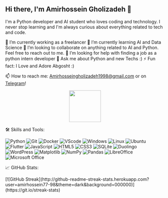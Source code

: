## Hi there, I'm Amirhossein Gholizadeh 👋

I'm a Python developer and AI student who loves coding and technology. I never stop learning and I'm always curious about everything related to tech and code. 

🔭 I’m currently working as a freelancer
🌱 I’m currently learning AI and Data Science
👯 I’m looking to collaborate on anything related to AI and Python. Feel free to reach out to me.
🤔 I’m looking for help with finding a job as a python intern developer
💬 Ask me about Python and new Techs :)
⚡ Fun fact: I Love and Adore Abgosht :)

📫 How to reach me: Amirhosseingholizadeh1998@gmail.com or on <a href="https://t.me/AmirhosseinGh1998">Telegram</a>!

<div id="header" align="center">
  <img src="https://media.giphy.com/media/M9gbBd9nbDrOTu1Mqx/giphy.gif" width="100"/>
</div>

🛠️ Skills and Tools:

![Python](https://img.shields.io/badge/Python-3776AB?style=for-the-badge&logo=python&logoColor=white
)
![Git](https://img.shields.io/badge/GIT-E44C30?style=for-the-badge&logo=git&logoColor=white)
![Docker](https://img.shields.io/badge/docker-%230db7ed.svg?style=for-the-badge&logo=docker&logoColor=white)
![VScode](https://img.shields.io/badge/Visual_Studio_Code-0078D4?style=for-the-badge&logo=visual%20studio%20code&logoColor=white)
![Windows](https://img.shields.io/badge/Windows-0078D6?style=for-the-badge&logo=windows&logoColor=white)
![Linux](https://img.shields.io/badge/Linux-FCC624?style=for-the-badge&logo=linux&logoColor=black)
![Ubuntu](https://img.shields.io/badge/Ubuntu-E95420?style=for-the-badge&logo=ubuntu&logoColor=white)
![Flutter](https://img.shields.io/badge/Flutter-02569B?style=for-the-badge&logo=flutter&logoColor=white)
![JavaScript](https://img.shields.io/badge/JavaScript-F7DF1E?style=for-the-badge&logo=javascript&logoColor=black)
![HTML5](https://img.shields.io/badge/HTML-239120?style=for-the-badge&logo=html5&logoColor=white)
![CSS3](https://img.shields.io/badge/CSS-239120?&style=for-the-badge&logo=css3&logoColor=white)
![SQLite](https://img.shields.io/badge/sqlite-%2307405e.svg?style=for-the-badge&logo=sqlite&logoColor=white)
![Duolingo](https://img.shields.io/badge/Duolingo-%234DC730.svg?style=for-the-badge&logo=Duolingo&logoColor=white)
![WordPress](https://img.shields.io/badge/WordPress-%23117AC9.svg?style=for-the-badge&logo=WordPress&logoColor=white)
![Matplotlib](https://img.shields.io/badge/Matplotlib-%23ffffff.svg?style=for-the-badge&logo=Matplotlib&logoColor=black)
![NumPy](https://img.shields.io/badge/numpy-%23013243.svg?style=for-the-badge&logo=numpy&logoColor=white)
![Pandas](https://img.shields.io/badge/pandas-%23150458.svg?style=for-the-badge&logo=pandas&logoColor=white)
![LibreOffice](https://img.shields.io/badge/LibreOffice-%2318A303?style=for-the-badge&logo=LibreOffice&logoColor=white)
![Microsoft Office](https://img.shields.io/badge/Microsoft_Office-D83B01?style=for-the-badge&logo=microsoft-office&logoColor=white)

📈 GitHub Stats:

<div>[![GitHub Streak](http://github-readme-streak-stats.herokuapp.com?user=amirhossein77-98&theme=dark&background=000000)](https://git.io/streak-stats)</div>

